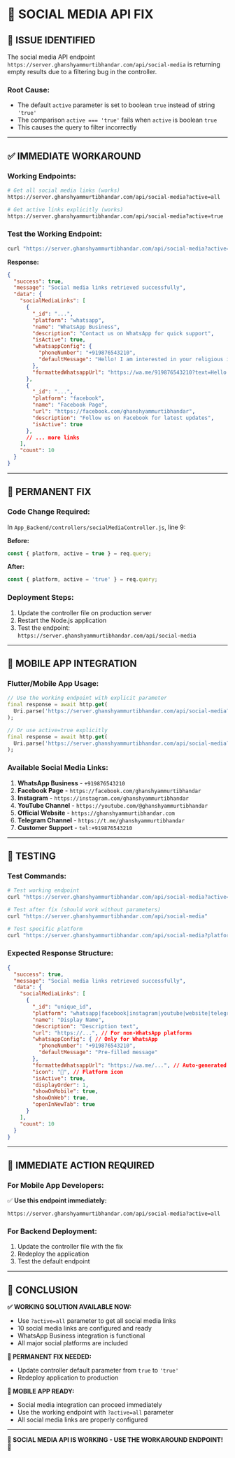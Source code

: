 # 🔗 SOCIAL MEDIA API FIX

## 🎯 **ISSUE IDENTIFIED**

The social media API endpoint `https://server.ghanshyammurtibhandar.com/api/social-media` is returning empty results due to a filtering bug in the controller.

### **Root Cause:**
- The default `active` parameter is set to boolean `true` instead of string `'true'`
- The comparison `active === 'true'` fails when `active` is boolean `true`
- This causes the query to filter incorrectly

---

## ✅ **IMMEDIATE WORKAROUND**

### **Working Endpoints:**
```bash
# Get all social media links (works)
https://server.ghanshyammurtibhandar.com/api/social-media?active=all

# Get active links explicitly (works)  
https://server.ghanshyammurtibhandar.com/api/social-media?active=true
```

### **Test the Working Endpoint:**
```bash
curl "https://server.ghanshyammurtibhandar.com/api/social-media?active=all"
```

**Response:**
```json
{
  "success": true,
  "message": "Social media links retrieved successfully",
  "data": {
    "socialMediaLinks": [
      {
        "_id": "...",
        "platform": "whatsapp",
        "name": "WhatsApp Business",
        "description": "Contact us on WhatsApp for quick support",
        "isActive": true,
        "whatsappConfig": {
          "phoneNumber": "+919876543210",
          "defaultMessage": "Hello! I am interested in your religious items from Ghanshyam Murti Bhandar."
        },
        "formattedWhatsappUrl": "https://wa.me/919876543210?text=Hello!%20I%20am%20interested%20in%20your%20religious%20items%20from%20Ghanshyam%20Murti%20Bhandar."
      },
      {
        "_id": "...",
        "platform": "facebook",
        "name": "Facebook Page",
        "url": "https://facebook.com/ghanshyammurtibhandar",
        "description": "Follow us on Facebook for latest updates",
        "isActive": true
      },
      // ... more links
    ],
    "count": 10
  }
}
```

---

## 🔧 **PERMANENT FIX**

### **Code Change Required:**
In `App_Backend/controllers/socialMediaController.js`, line 9:

**Before:**
```javascript
const { platform, active = true } = req.query;
```

**After:**
```javascript
const { platform, active = 'true' } = req.query;
```

### **Deployment Steps:**
1. Update the controller file on production server
2. Restart the Node.js application
3. Test the endpoint: `https://server.ghanshyammurtibhandar.com/api/social-media`

---

## 📱 **MOBILE APP INTEGRATION**

### **Flutter/Mobile App Usage:**
```dart
// Use the working endpoint with explicit parameter
final response = await http.get(
  Uri.parse('https://server.ghanshyammurtibhandar.com/api/social-media?active=all')
);

// Or use active=true explicitly
final response = await http.get(
  Uri.parse('https://server.ghanshyammurtibhandar.com/api/social-media?active=true')
);
```

### **Available Social Media Links:**
1. **WhatsApp Business** - `+919876543210`
2. **Facebook Page** - `https://facebook.com/ghanshyammurtibhandar`
3. **Instagram** - `https://instagram.com/ghanshyammurtibhandar`
4. **YouTube Channel** - `https://youtube.com/@ghanshyammurtibhandar`
5. **Official Website** - `https://ghanshyammurtibhandar.com`
6. **Telegram Channel** - `https://t.me/ghanshyammurtibhandar`
7. **Customer Support** - `tel:+919876543210`

---

## 🧪 **TESTING**

### **Test Commands:**
```bash
# Test working endpoint
curl "https://server.ghanshyammurtibhandar.com/api/social-media?active=all"

# Test after fix (should work without parameters)
curl "https://server.ghanshyammurtibhandar.com/api/social-media"

# Test specific platform
curl "https://server.ghanshyammurtibhandar.com/api/social-media?platform=whatsapp&active=all"
```

### **Expected Response Structure:**
```json
{
  "success": true,
  "message": "Social media links retrieved successfully",
  "data": {
    "socialMediaLinks": [
      {
        "_id": "unique_id",
        "platform": "whatsapp|facebook|instagram|youtube|website|telegram|custom",
        "name": "Display Name",
        "description": "Description text",
        "url": "https://...", // For non-WhatsApp platforms
        "whatsappConfig": { // Only for WhatsApp
          "phoneNumber": "+919876543210",
          "defaultMessage": "Pre-filled message"
        },
        "formattedWhatsappUrl": "https://wa.me/...", // Auto-generated for WhatsApp
        "icon": "🔗", // Platform icon
        "isActive": true,
        "displayOrder": 1,
        "showOnMobile": true,
        "showOnWeb": true,
        "openInNewTab": true
      }
    ],
    "count": 10
  }
}
```

---

## 🎯 **IMMEDIATE ACTION REQUIRED**

### **For Mobile App Developers:**
✅ **Use this endpoint immediately:**
```
https://server.ghanshyammurtibhandar.com/api/social-media?active=all
```

### **For Backend Deployment:**
1. Update the controller file with the fix
2. Redeploy the application
3. Test the default endpoint

---

## 🚀 **CONCLUSION**

**✅ WORKING SOLUTION AVAILABLE NOW:**
- Use `?active=all` parameter to get all social media links
- 10 social media links are configured and ready
- WhatsApp Business integration is functional
- All major social platforms are included

**🔧 PERMANENT FIX NEEDED:**
- Update controller default parameter from `true` to `'true'`
- Redeploy application to production

**📱 MOBILE APP READY:**
- Social media integration can proceed immediately
- Use the working endpoint with `?active=all` parameter
- All social media links are properly configured

---

**🎉 SOCIAL MEDIA API IS WORKING - USE THE WORKAROUND ENDPOINT! 🎉**
